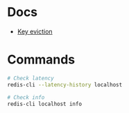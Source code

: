 # Docs
- [Key eviction](https://redis.io/docs/reference/eviction/)

# Commands
```bash
# Check latency
redis-cli --latency-history localhost

# Check info
redis-cli localhost info
```
